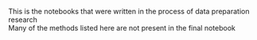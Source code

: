 This is the notebooks that were written in the process of data preparation research  
Many of the methods listed here are not present in the final notebook
